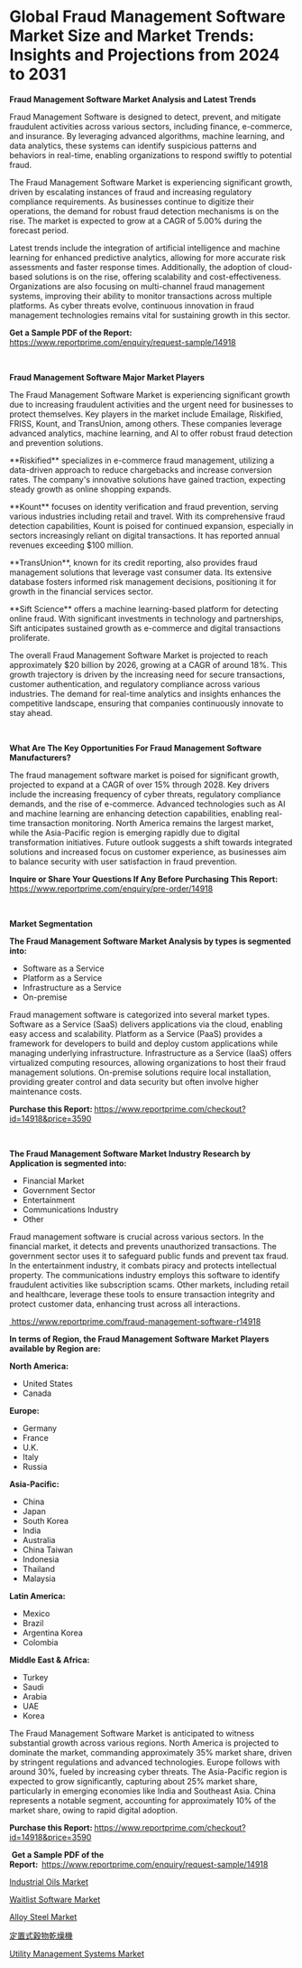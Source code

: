 <p><h1>Global Fraud Management Software Market Size and Market Trends: Insights and Projections from 2024 to 2031</h1></p><p><strong>Fraud Management Software Market Analysis and Latest Trends</strong></p>
<p><p>Fraud Management Software is designed to detect, prevent, and mitigate fraudulent activities across various sectors, including finance, e-commerce, and insurance. By leveraging advanced algorithms, machine learning, and data analytics, these systems can identify suspicious patterns and behaviors in real-time, enabling organizations to respond swiftly to potential fraud. </p><p>The Fraud Management Software Market is experiencing significant growth, driven by escalating instances of fraud and increasing regulatory compliance requirements. As businesses continue to digitize their operations, the demand for robust fraud detection mechanisms is on the rise. The market is expected to grow at a CAGR of 5.00% during the forecast period. </p><p>Latest trends include the integration of artificial intelligence and machine learning for enhanced predictive analytics, allowing for more accurate risk assessments and faster response times. Additionally, the adoption of cloud-based solutions is on the rise, offering scalability and cost-effectiveness. Organizations are also focusing on multi-channel fraud management systems, improving their ability to monitor transactions across multiple platforms. As cyber threats evolve, continuous innovation in fraud management technologies remains vital for sustaining growth in this sector.</p></p>
<p><strong>Get a Sample PDF of the Report:&nbsp;</strong> <a href="https://www.reportprime.com/enquiry/request-sample/14918">https://www.reportprime.com/enquiry/request-sample/14918</a></p>
<p>&nbsp;</p>
<p><strong>Fraud Management Software Major Market Players</strong></p>
<p><p>The Fraud Management Software Market is experiencing significant growth due to increasing fraudulent activities and the urgent need for businesses to protect themselves. Key players in the market include Emailage, Riskified, FRISS, Kount, and TransUnion, among others. These companies leverage advanced analytics, machine learning, and AI to offer robust fraud detection and prevention solutions.</p><p>**Riskified** specializes in e-commerce fraud management, utilizing a data-driven approach to reduce chargebacks and increase conversion rates. The company's innovative solutions have gained traction, expecting steady growth as online shopping expands.</p><p>**Kount** focuses on identity verification and fraud prevention, serving various industries including retail and travel. With its comprehensive fraud detection capabilities, Kount is poised for continued expansion, especially in sectors increasingly reliant on digital transactions. It has reported annual revenues exceeding $100 million.</p><p>**TransUnion**, known for its credit reporting, also provides fraud management solutions that leverage vast consumer data. Its extensive database fosters informed risk management decisions, positioning it for growth in the financial services sector.</p><p>**Sift Science** offers a machine learning-based platform for detecting online fraud. With significant investments in technology and partnerships, Sift anticipates sustained growth as e-commerce and digital transactions proliferate.</p><p>The overall Fraud Management Software Market is projected to reach approximately $20 billion by 2026, growing at a CAGR of around 18%. This growth trajectory is driven by the increasing need for secure transactions, customer authentication, and regulatory compliance across various industries. The demand for real-time analytics and insights enhances the competitive landscape, ensuring that companies continuously innovate to stay ahead.</p></p>
<p>&nbsp;</p>
<p><strong>What Are The Key Opportunities For Fraud Management Software Manufacturers?</strong></p>
<p><p>The fraud management software market is poised for significant growth, projected to expand at a CAGR of over 15% through 2028. Key drivers include the increasing frequency of cyber threats, regulatory compliance demands, and the rise of e-commerce. Advanced technologies such as AI and machine learning are enhancing detection capabilities, enabling real-time transaction monitoring. North America remains the largest market, while the Asia-Pacific region is emerging rapidly due to digital transformation initiatives. Future outlook suggests a shift towards integrated solutions and increased focus on customer experience, as businesses aim to balance security with user satisfaction in fraud prevention.</p></p>
<p><strong>Inquire or Share Your Questions If Any Before Purchasing This Report:</strong> <a href="https://www.reportprime.com/enquiry/pre-order/14918">https://www.reportprime.com/enquiry/pre-order/14918</a></p>
<p>&nbsp;</p>
<p><strong>Market Segmentation</strong></p>
<p><strong>The Fraud Management Software Market Analysis by types is segmented into:</strong></p>
<p><ul><li>Software as a Service</li><li>Platform as a Service</li><li>Infrastructure as a Service</li><li>On-premise</li></ul></p>
<p><p>Fraud management software is categorized into several market types. Software as a Service (SaaS) delivers applications via the cloud, enabling easy access and scalability. Platform as a Service (PaaS) provides a framework for developers to build and deploy custom applications while managing underlying infrastructure. Infrastructure as a Service (IaaS) offers virtualized computing resources, allowing organizations to host their fraud management solutions. On-premise solutions require local installation, providing greater control and data security but often involve higher maintenance costs.</p></p>
<p><strong>Purchase this Report:&nbsp;</strong><a href="https://www.reportprime.com/checkout?id=14918&price=3590">https://www.reportprime.com/checkout?id=14918&price=3590</a></p>
<p>&nbsp;</p>
<p><strong>The Fraud Management Software Market Industry Research by Application is segmented into:</strong></p>
<p><ul><li>Financial Market</li><li>Government Sector</li><li>Entertainment</li><li>Communications Industry</li><li>Other</li></ul></p>
<p><p>Fraud management software is crucial across various sectors. In the financial market, it detects and prevents unauthorized transactions. The government sector uses it to safeguard public funds and prevent tax fraud. In the entertainment industry, it combats piracy and protects intellectual property. The communications industry employs this software to identify fraudulent activities like subscription scams. Other markets, including retail and healthcare, leverage these tools to ensure transaction integrity and protect customer data, enhancing trust across all interactions.</p></p>
<p><a href="https://www.reportprime.com/fraud-management-software-r14918">&nbsp;https://www.reportprime.com/fraud-management-software-r14918</a></p>
<p><strong>In terms of Region, the Fraud Management Software Market Players available by Region are:</strong></p>
<p>
    <p> <strong> North America: </strong>
        <ul>
            <li>United States</li>
            <li>Canada</li>
        </ul>
        </p> 
    <p> <strong> Europe: </strong>
        <ul>
            <li>Germany</li>
            <li>France</li>
            <li>U.K.</li>
            <li>Italy</li>
            <li>Russia</li>
        </ul>
        </p> 
    <p> <strong> Asia-Pacific: </strong>
        <ul>
            <li>China</li>
            <li>Japan</li>
            <li>South Korea</li>
            <li>India</li>
            <li>Australia</li>
            <li>China Taiwan</li>
            <li>Indonesia</li>
            <li>Thailand</li>
            <li>Malaysia</li>
        </ul>
        </p> 
    <p> <strong> Latin America: </strong>
        <ul>
            <li>Mexico</li>
            <li>Brazil</li>
            <li>Argentina Korea</li>
            <li>Colombia</li>
        </ul>
        </p> 
    <p> <strong> Middle East & Africa: </strong>
        <ul>
            <li>Turkey</li>
            <li>Saudi</li>
            <li>Arabia</li>
            <li>UAE</li>
            <li>Korea</li>
        </ul>
    </p>
    </p>
<p><p>The Fraud Management Software Market is anticipated to witness substantial growth across various regions. North America is projected to dominate the market, commanding approximately 35% market share, driven by stringent regulations and advanced technologies. Europe follows with around 30%, fueled by increasing cyber threats. The Asia-Pacific region is expected to grow significantly, capturing about 25% market share, particularly in emerging economies like India and Southeast Asia. China represents a notable segment, accounting for approximately 10% of the market share, owing to rapid digital adoption.</p></p>
<p><strong>Purchase this Report: </strong><a href="https://www.reportprime.com/checkout?id=14918&price=3590">https://www.reportprime.com/checkout?id=14918&price=3590</a></p>
<p>&nbsp;<strong>Get a Sample PDF of the Report:&nbsp;&nbsp;</strong><a href="https://www.reportprime.com/enquiry/request-sample/14918">https://www.reportprime.com/enquiry/request-sample/14918</a></p>
<p><strong></strong></p>
<p><p><a href="https://medium.com/@peach7904/what-is-industrial-oils-market-7b86bf52583a">Industrial Oils Market</a></p><p><a href="https://github.com/SamiaHussain82/Market-Research-Report-List-1/blob/main/waitlist-software-market.md">Waitlist Software Market</a></p><p><a href="https://medium.com/@peach7904/the-market-for-alloy-steel-market-is-examined-in-this-report-along-with-the-factors-that-are-b8c4781cd1b9">Alloy Steel Market</a></p><p><a href="https://medium.com/@melliestracke2023/stationary-grain-dryer-market-%E3%81%AE%E3%82%B0%E3%83%AD%E3%83%BC%E3%83%90%E3%83%AB%E5%B8%82%E5%A0%B4%E6%A6%82%E8%A6%81%E3%81%AF-%E4%B8%96%E7%95%8C%E3%81%8A%E3%82%88%E3%81%B3%E4%B8%BB%E8%A6%81%E5%B8%82%E5%A0%B4%E3%81%AB%E3%81%8A%E3%81%91%E3%82%8B%E6%A5%AD%E7%95%8C%E3%81%AB%E5%BD%B1%E9%9F%BF%E3%82%92%E4%B8%8E%E3%81%88%E3%82%8B%E4%B8%BB%E8%A6%81%E3%81%AA%E3%83%88%E3%83%AC%E3%83%B3%E3%83%89%E3%81%AB%E3%81%A4%E3%81%84%E3%81%A6-%E7%8B%AC%E8%87%AA%E3%81%AE%E8%A6%96%E7%82%B9%E3%82%92%E6%8F%90%E4%BE%9B%E3%81%97%E3%81%BE%E3%81%99-f67b4ef96932">定置式穀物乾燥機</a></p><p><a href="https://www.linkedin.com/pulse/global-utility-management-systems-industry-research-report-competitive-whqvc?trackingId=Fe16pfCyTS2SokquQQFcxg%3D%3D">Utility Management Systems Market</a></p></p>